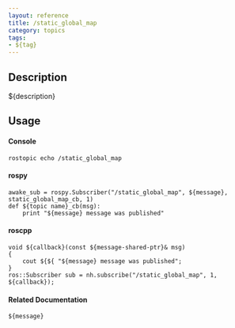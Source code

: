 ```yaml
---
layout: reference
title: /static_global_map
category: topics
tags: 
- ${tag}
---
```


## Description
${description}

## Usage
#### Console
```
rostopic echo /static_global_map
```

#### rospy
```
awake_sub = rospy.Subscriber("/static_global_map", ${message}, static_global_map_cb, 1)
def ${topic name}_cb(msg):
    print "${message} message was published"
```

#### roscpp
```
void ${callback}(const ${message-shared-ptr}& msg)
{
    cout ${${ "${message} message was published";
}
ros::Subscriber sub = nh.subscribe("/static_global_map", 1, ${callback});
```

#### Related Documentation
``${message}``  